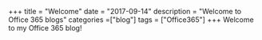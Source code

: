 +++
title = "Welcome"
date = "2017-09-14"
description = "Welcome to Office 365 blogs"
categories =["blog"]
tags = ["Office365"]
+++
Welcome to my Office 365 blog!